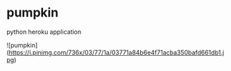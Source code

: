 # pumpkin

python heroku application

![pumpkin] (https://i.pinimg.com/736x/03/77/1a/03771a84b6e4f71acba350bafd661db1.jpg)
